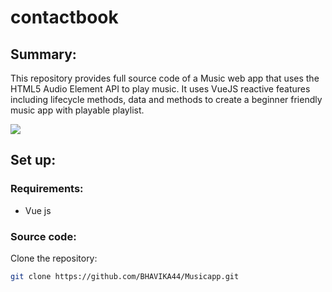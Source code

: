 # contactbook 


## Summary:
This repository provides full source code of a Music web app that uses the HTML5 Audio Element API to play music. It uses VueJS reactive features including lifecycle methods, data and methods to create a beginner friendly music app with playable playlist.

![](assets/pg.png)


## Set up:
### Requirements:
- Vue js

### Source code:
Clone the repository:
```bash
git clone https://github.com/BHAVIKA44/Musicapp.git
```




